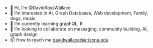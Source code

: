 - 👋 Hi, I’m @DavidRossWallace
- 👀 I’m interested in AI, Graph Databases, Web development, Family, dogs, music
- 🌱 I’m currently learning graphQL, R
- 💞️ I’m looking to collaborate on messaging, community building, AI, graph design
- 📫 How to reach me davidwallace@arizona.edu
<!---
DavidRossWallace/DavidRossWallace is a ✨ special ✨ repository because its `README.md` (this file) appears on your GitHub profile.
You can click the Preview link to take a look at your changes.
--->
